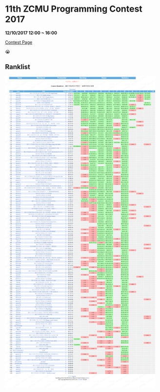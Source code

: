 # 11th ZCMU Programming Contest 2017

**12/10/2017 12:00 ~ 16:00**

[Contest Page](http://acm.zcmu.edu.cn/JudgeOnline/contest.php?cid=1214)  

:sob:

## Ranklist

![Ranklist](ranklist.png)


